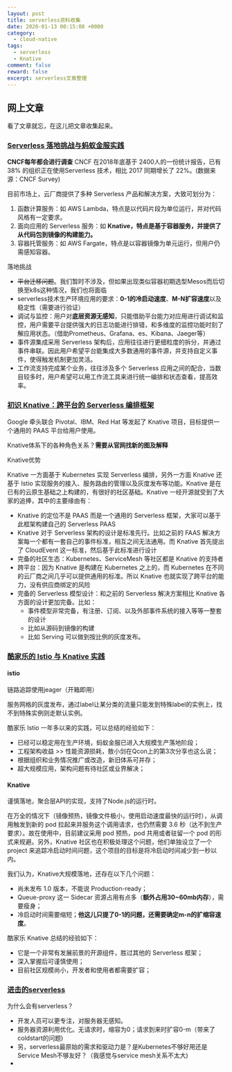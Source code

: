 ```yaml
---
layout: post
title: serverless资料收集
date: 2020-01-13 00:15:08 +0000
category:
  - cloud-native
tags:
  - serverless
  - Knative
comment: false
reward: false
excerpt: serverless文章整理
---
```


## 网上文章

看了文章就忘，在这儿把文章收集起来。

### [Serverless 落地挑战与蚂蚁金服实践](https://juejin.im/post/5d4bfcf0e51d4561ee1bdf37)

**CNCF每年都会进行调查**
CNCF 在2018年底基于 2400人的一份统计报告，已有 38% 的组织正在使用Serverless 技术，相比 2017 同期增长了 22%。(数据来源：CNCF Survey)

目前市场上，云厂商提供了多种 Serverless 产品和解决方案，大致可划分为：

1. 函数计算服务：如 AWS Lambda，特点是以代码片段为单位运行，并对代码风格有一定要求。
2. 面向应用的 Serverless 服务：如 **Knative，特点是基于容器服务，并提供了从代码包到镜像的构建能力。**
3. 容器托管服务：如 AWS Fargate，特点是以容器镜像为单元运行，但用户仍需感知容器。

落地挑战

- ~~平台迁移问题~~。我们暂时不涉及，但如果出现类似容器初期选型Mesos而后切换至k8s这种情况，我们也将面临
- serverless技术生产环境应用的要求：**0-1的冷启动速度**、**M-N扩容速度**以及稳定性（需要进行验证）
- 调试与监控：用户对**底层资源无感知**，只能借助平台能力对应用进行调试和监控，用户需要平台提供强大的日志功能进行排错，和多维度的监控功能时刻了解应用状态。（借助Prometheus、Grafana、es、Kibana、Jaeger等）
- 事件源集成采用 Serverless 架构后，应用往往进行更细粒度的拆分，并通过事件串联。因此用户希望平台能集成大多数通用的事件源，并支持自定义事件，使得触发机制更加灵活。
- 工作流支持完成某个业务，往往涉及多个 Serverless 应用之间的配合，当数目较多时，用户希望可以用工作流工具来进行统一编排和状态查看，提高效率。

### [初识 Knative：跨平台的 Serverless 编排框架](https://www.infoq.cn/article/rDL06CdUNEPXtPLzT-3O)

Google 牵头联合 Pivotal、IBM、Red Hat 等发起了 Knative 项目，目标提供一个通用的 PAAS 平台给用户使用。

Knative体系下的各种角色关系？**需要从官网找新的图及解释**

Knative优势

Knative 一方面基于 Kubernetes 实现 Serverless 编排，另外一方面 Knative 还基于 Istio 实现服务的接入、服务路由的管理以及灰度发布等功能。Knative 是在已有的云原生基础之上构建的，有很好的社区基础。Knative 一经开源就受到了大家的追捧，其中的主要缘由有：

- Knative 的定位不是 PAAS 而是一个通用的 Serverless 框架，大家可以基于此框架构建自己的 Serverless PAAS
- Knative 对于 Serverless 架构的设计是标准先行。比如之前的 FAAS 解决方案每一个都有一套自己的事件标准，相互之间无法通用。而 Knative 首先提出了 CloudEvent 这一标准，然后基于此标准进行设计
- 完备的社区生态：Kubernetes、ServiceMesh 等社区都是 Knative 的支持者
- 跨平台：因为 Knative 是构建在 Kubernetes 之上的，而 Kubernetes 在不同的云厂商之间几乎可以提供通用的标准。所以 Knative 也就实现了跨平台的能力，没有供应商绑定的风险
- 完备的 Serverless 模型设计：和之前的 Serverless 解决方案相比 Knative 各方面的设计更加完备。比如：
  - 事件模型非常完备，有注册、订阅、以及外部事件系统的接入等等一整套的设计
  - 比如从源码到镜像的构建
  - 比如 Serving 可以做到按比例的灰度发布。

### [酷家乐的 Istio 与 Knative 实践](https://mp.weixin.qq.com/s/LN4_lkHzGGYa3GrFa7osuQ)

#### istio

链路追踪使用jeager（开箱即用）

服务网格的灰度发布，通过label让某分类的流量只能发到特殊label的实例上，找不到特殊实例则走默认实例。

酷家乐 Istio 一年多以来的实践，可以总结的经验如下：

- 已经可以稳定用在生产环境，蚂蚁金服已进入大规模生产落地阶段；
- 工程架构收益 >> 性能资源损耗，敖小剑在Qcon上的第3次分享也这么说；
- 根据组织和业务情况推广或改造，新旧体系可并存；
- 超大规模应用，架构问题有待社区或业界解决；

#### Knative

谨慎落地，聚合层API的实现，支持了Node.js的运行时。

在万全的情况下（镜像预热，镜像文件极小，使用启动速度最快的运行时），从调用触发到新的 pod 拉起来并服务这个调用请求，也仍然需要 3.6 秒（达不到生产要求）。故在使用中，目前建议采用 pod 预热，pod 共用或者驻留一个 pod 的形式来规避。另外，Knative 社区也在积极处理这个问题，他们单独设立了一个 project 来追踪冷启动时间问题，这个项目的目标是将冷启动时间减少到一秒以内。

我们认为，Knative大规模落地，还存在以下几个问题：

- 尚未发布 1.0 版本，不能说 Production-ready；
- Queue-proxy 这一 Sidecar 资源占用有点多（**额外占用30~60mb内存**），需要瘦身；
- 冷启动时间需要缩短；**他这儿只提了0-1的问题，还需要确定m-n的扩缩容速度**。

酷家乐 Knative 总结的经验如下：

- 它是一个非常有发展前景的开源组件，胜过其他的 Serverless 框架；
- 深入掌握后可谨慎使用；
- 目前社区规模尚小，开发者和使用者都需要扩容；

### [进击的serverless](https://zhuanlan.zhihu.com/p/89480241)

为什么会有serverless？

- 开发人员可以更专注，对服务器无感知。
- 服务器资源利用优化。无请求时，缩容为0；请求到来时扩容0-m（带来了coldstart的问题)
- 另，serverless最原始的需求和驱动力是？是Kubernetes不够好用还是Service Mesh不够友好？（我感觉与service mesh关系不太大)
- 